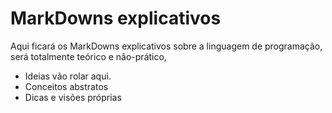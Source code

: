 # MarkDowns explicativos 
Aqui ficará os MarkDowns explicativos sobre a linguagem de programação, será totalmente teórico e não-prático, 

* Ideias vão rolar aqui. 
* Conceitos abstratos 
* Dicas e visões próprias 